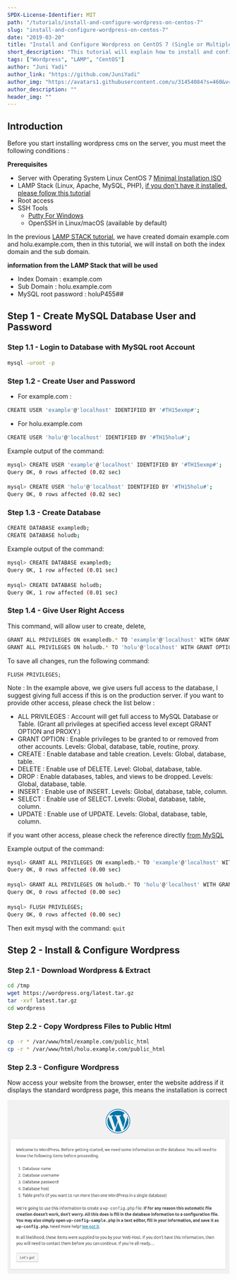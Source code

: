 ```yaml
---
SPDX-License-Identifier: MIT
path: "/tutorials/install-and-configure-wordpress-on-centos-7"
slug: "install-and-configure-wordpress-on-centos-7"
date: "2019-03-20"
title: "Install and Configure Wordpress on CentOS 7 (Single or Multiple Sites)"
short_description: "This tutorial will explain how to install and configure Wordpress on CentOS 7 with Command Line (CLI) for single or multiple site"
tags: ["Wordpress", "LAMP", "CentOS"]
author: "Juni Yadi"
author_link: "https://github.com/JuniYadi"
author_img: "https://avatars1.githubusercontent.com/u/31454084?s=460&v=4"
author_description: ""
header_img: ""
---
```



## Introduction

Before you start installing wordpress cms on the server, you must meet the following conditions :

**Prerequisites**
* Server with Operating System Linux CentOS 7 [Minimal Installation ISO](http://isoredirect.centos.org/centos/7/isos/x86_64/CentOS-7-x86_64-Minimal-1810.iso)
* LAMP Stack (Linux, Apache, MySQL, PHP), [if you don't have it installed, please follow this tutorial](https://community.hetzner.com/tutorials/install-lamp-server-on-centos-7)
* Root access
* SSH Tools
  * [Putty For Windows](https://www.chiark.greenend.org.uk/~sgtatham/putty/latest.html)
  * OpenSSH in Linux/macOS (available by default)

In the previous [LAMP STACK tutorial](https://community.hetzner.com/tutorials/install-lamp-server-on-centos-7), we have created domain example.com and holu.example.com, then in this tutorial, we will install on both the index domain and the sub domain.

**information from the LAMP Stack that will be used**
* Index Domain : example.com
* Sub Domain   : holu.example.com
* MySQL root password : holuP455##

## Step 1 - Create MySQL Database User and Password

### Step 1.1 - Login to Database with MySQL root Account
```bash
mysql -uroot -p
```

### Step 1.2 - Create User and Password

* For example.com :
```bash
CREATE USER 'example'@'localhost' IDENTIFIED BY '#TH15exmp#';
```

* For holu.example.com
```bash
CREATE USER 'holu'@'localhost' IDENTIFIED BY '#TH15holu#';
```

Example output of the command:
```bash
mysql> CREATE USER 'example'@'localhost' IDENTIFIED BY '#TH15exmp#';
Query OK, 0 rows affected (0.02 sec)

mysql> CREATE USER 'holu'@'localhost' IDENTIFIED BY '#TH15holu#';
Query OK, 0 rows affected (0.02 sec)
```
### Step 1.3 - Create Database

```bash
CREATE DATABASE exampledb;
CREATE DATABASE holudb;
```
Example output of the command:
```bash
mysql> CREATE DATABASE exampledb;
Query OK, 1 row affected (0.01 sec)

mysql> CREATE DATABASE holudb;
Query OK, 1 row affected (0.01 sec)
```

### Step 1.4 - Give User Right Access

This command, will allow user to create, delete, 

```bash
GRANT ALL PRIVILEGES ON exampledb.* TO 'example'@'localhost' WITH GRANT OPTION;
GRANT ALL PRIVILEGES ON holudb.* TO 'holu'@'localhost' WITH GRANT OPTION;
```

To save all changes, run the following command:
```
FLUSH PRIVILEGES;
```

Note : 
In the example above, we give users full access to the database, I suggest giving full access if this is on the production server. if you want to provide other access, please check the list below :

* ALL PRIVILEGES : Account will get full access to MySQL Database or Table. (Grant all privileges at specified access level except GRANT OPTION and PROXY.)
* GRANT OPTION : Enable privileges to be granted to or removed from other accounts. Levels: Global, database, table, routine, proxy.
* CREATE : Enable database and table creation. Levels: Global, database, table.
* DELETE : Enable use of DELETE. Level: Global, database, table.
* DROP : Enable databases, tables, and views to be dropped. Levels: Global, database, table.
* INSERT : Enable use of INSERT. Levels: Global, database, table, column.
* SELECT : Enable use of SELECT. Levels: Global, database, table, column.
* UPDATE : Enable use of UPDATE. Levels: Global, database, table, column.

if you want other access, please check the reference directly [from MySQL](https://dev.mysql.com/doc/refman/8.0/en/grant.html#grant-privileges)

Example output of the command:
```bash
mysql> GRANT ALL PRIVILEGES ON exampledb.* TO 'example'@'localhost' WITH GRANT OPTION;
Query OK, 0 rows affected (0.00 sec)

mysql> GRANT ALL PRIVILEGES ON holudb.* TO 'holu'@'localhost' WITH GRANT OPTION;
Query OK, 0 rows affected (0.00 sec)

mysql> FLUSH PRIVILEGES;
Query OK, 0 rows affected (0.00 sec)
```

Then exit mysql with the command: `quit`

## Step 2 - Install & Configure Wordpress

### Step 2.1 - Download Wordpress & Extract
```bash
cd /tmp
wget https://wordpress.org/latest.tar.gz
tar -xvf latest.tar.gz
cd wordpress
```

### Step 2.2 - Copy Wordpress Files to Public Html
```bash
cp -r * /var/www/html/example.com/public_html
cp -r * /var/www/html/holu.example.com/public_html
```

### Step 2.3 - Configure Wordpress

Now access your website from the browser, enter the website address if it displays the standard wordpress page, this means the installation is correct

![First Page Wordpress](images/first-page-wp.png)